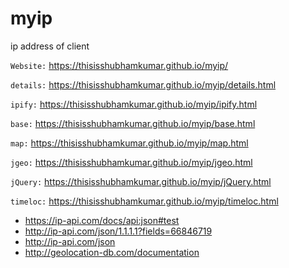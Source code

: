 # myip
ip address of client

`Website:` https://thisisshubhamkumar.github.io/myip/

`details:` https://thisisshubhamkumar.github.io/myip/details.html

`ipify:` https://thisisshubhamkumar.github.io/myip/ipify.html

`base:` https://thisisshubhamkumar.github.io/myip/base.html


`map:` https://thisisshubhamkumar.github.io/myip/map.html

`jgeo:` https://thisisshubhamkumar.github.io/myip/jgeo.html

`jQuery:` https://thisisshubhamkumar.github.io/myip/jQuery.html

`timeloc:` https://thisisshubhamkumar.github.io/myip/timeloc.html


- https://ip-api.com/docs/api:json#test
- http://ip-api.com/json/1.1.1.1?fields=66846719
- http://ip-api.com/json
- http://geolocation-db.com/documentation

